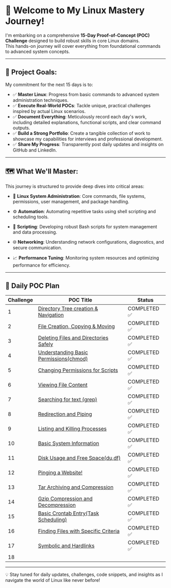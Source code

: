 # 🚀 Welcome to My Linux Mastery Journey!

I'm embarking on a comprehensive **15-Day Proof-of-Concept (POC) Challenge** designed to build robust skills in core Linux domains.  
This hands-on journey will cover everything from foundational commands to advanced system concepts.

---

## 🎯 Project Goals:

My commitment for the next 15 days is to:

- ✅ **Master Linux**: Progress from basic commands to advanced system administration techniques.
- ✅ **Execute Real-World POCs**: Tackle unique, practical challenges inspired by actual Linux scenarios.
- ✅ **Document Everything**: Meticulously record each day's work, including detailed explanations, functional scripts, and clear command outputs.
- ✅ **Build a Strong Portfolio**: Create a tangible collection of work to showcase my capabilities for interviews and professional development.
- ✅ **Share My Progress**: Transparently post daily updates and insights on GitHub and LinkedIn.

---

## 🗺️ What We'll Master:

This journey is structured to provide deep dives into critical areas:

- 🐧 **Linux System Administration**: Core commands, file systems, permissions, user management, and package handling.

- ⚙️ **Automation**: Automating repetitive tasks using shell scripting and scheduling tools.

- 📜 **Scripting**: Developing robust Bash scripts for system management and data processing.

- 🌐 **Networking**: Understanding network configurations, diagnostics, and secure communication.

- 📈 **Performance Tuning**: Monitoring system resources and optimizing performance for efficiency.

---
## 📅 Daily POC Plan



| Challenge |                              POC Title                                                                                                                   | Status               |
|-----------|-----------------------------------------------------------------------------------------------------------------------------------------------------------|---------------------|
| 1         | [Directory Tree creation & Navigation](https://github.com/vasanth-z/LINUX-15-DAYS-CHALLENGE/blob/5625f61f88af3f75a92ab9f42273a59026f72d8d/challenge_1.md) |  COMPLETED ✅       |
| 2         | [File Creation, Copying & Moving](https://github.com/vasanth-z/LINUX-15-DAYS-CHALLENGE/blob/5625f61f88af3f75a92ab9f42273a59026f72d8d/Challenge_2.md)      |  COMPLETED ✅       |
| 3         | [Deleting Files and Directories Safely](https://github.com/vasanth-z/LINUX-15-DAYS-CHALLENGE/blob/d3bef9dd2bb4cbe6d77343cb5e82a4a5afbcb8ff/Challenge_3.md)|  COMPLETED ✅       |
| 4         | [Understanding Basic Permissions(chmod)](https://github.com/vasanth-z/LINUX-15-DAYS-CHALLENGE/blob/d060e636751c922e340bf4bec854dda8612014dc/Challenge_4.md)| COMPLETED ✅       |
| 5         | [Changing Permissions for Scripts](https://github.com/vasanth-z/LINUX-15-DAYS-CHALLENGE/blob/8d17d527c61a2b5af240c5548b06749b06ac6b7b/Challenge_5.md)     |  COMPLETED ✅       |
| 6         | [Viewing File Content](https://github.com/vasanth-z/LINUX-15-DAYS-CHALLENGE/blob/466e3620bad844ae011bfdc4e6cfbffda62a320d/Challenge_6.md)                 |  COMPLETED ✅       |
| 7         | [Searching for text (grep)](https://github.com/vasanth-z/LINUX_CHALLENGES/blob/f1c5abbeae3204903ab1f5c4e36096f5cba004c2/Challenge_7.md)                   |  COMPLETED ✅       |
| 8         | [Redirection and Piping](https://github.com/vasanth-z/LINUX_CHALLENGES/blob/8a3dba974d8992a32563b8f1893e1cf8ba516eea/Challenge_8.md)                      |  COMPLETED ✅       |
| 9         | [Listing and Killing Processes](https://github.com/vasanth-z/LINUX_CHALLENGES/blob/3f9b7778ba715da39da8fe746ab87d069b822503/Challenge_9.md)               |  COMPLETED ✅       |
| 10        | [Basic System Information](https://github.com/vasanth-z/LINUX_CHALLENGES/blob/8328ff523c7db6884d5d750c5a48e3720ac2f288/Challenge_10.md)                   |  COMPLETED ✅       |
| 11        | [Disk Usage and Free Space(du,df)](https://github.com/vasanth-z/LINUX_CHALLENGES/blob/d18b7d51a8244abf5ca7edae1211843a90f612f9/Challenge_11.md)           |  COMPLETED ✅       |
| 12        | [Pinging a Website!](https://github.com/vasanth-z/LINUX_CHALLENGES/blob/491ed42a99b3456387a0f475f619c6a7fd67b0ed/Challenge_12.md)                         |  COMPLETED ✅       |
| 13        | [Tar Archiving and Compression](https://github.com/vasanth-z/LINUX_CHALLENGES/blob/1af85b0e6302523b9b0f3535f02aed9a2ffbdd9b/Challenge_13.md)              |  COMPLETED ✅       |
| 14        | [Gzip Compression and Decompression](https://github.com/vasanth-z/LINUX_CHALLENGES/blob/e62522f459d3903eb5eddcc251bf8bb4f173dbfe/Challenge_14.md)         |  COMPLETED ✅       |
| 15        | [Basic Crontab Entry(Task Scheduling)](https://github.com/vasanth-z/LINUX_CHALLENGES/blob/bdfaef8f3767e682b76ad4698ec2729541a99a35/Challenge_15.md)       |  COMPLETED ✅       |
| 16        | [Finding Files with Specific Criteria](https://github.com/vasanth-z/LINUX_CHALLENGES/blob/543ce20b64e96aa3174ad9c63850641e28d5bf2e/Challenge_16.md)       |  COMPLETED ✅       |
| 17        | [Symbolic and Hardlinks](https://github.com/vasanth-z/LINUX_CHALLENGES/blob/52b14d70a0a0705279eb9634b4af2b64df973799/Challenge_17.md)                     |  COMPLETED ✅       |
| 18        | 

---


💡 Stay tuned for daily updates, challenges, code snippets, and insights as I navigate the world of Linux like never before!



